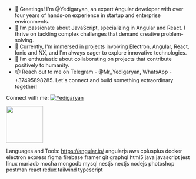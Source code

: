 - 👋 Greetings! I'm @Yedigaryan, an expert Angular developer with over four years of hands-on experience in startup and enterprise environments.
- 👀 I’m passionate about JavaScript, specializing in Angular and React. I thrive on tackling complex challenges that demand creative problem-solving.
- 🌱 Currently, I'm immersed in projects involving Electron, Angular, React, Ionic and NX, and I'm always eager to explore innovative technologies.
- 💞️ I’m enthusiastic about collaborating on projects that contribute positively to humanity.
- 📫 Reach out to me on Telegram - @Mr_Yedigaryan, WhatsApp - +37495898285. Let's connect and build something extraordinary together!


Connect with me:
[![Yedigaryan](https://content.linkedin.com/content/dam/me/brand/en-us/brand-home/logos/In-Blue-Logo.png.original.png)](https://www.linkedin.com/in/davit-yedigaryan-web3-solidity-angular-javascript-developer/)

<a href="https://www.linkedin.com/in/davit-yedigaryan-web3-solidity-angular-javascript-developer/"><img src="https://your-image-url.type](https://content.linkedin.com/content/dam/me/brand/en-us/brand-home/logos/In-Blue-Logo.png.original.png" width="100" height="100"></a>


Languages and Tools:
https://angular.io/
angularjs aws cplusplus docker electron express figma firebase framer git graphql html5 java javascript jest linux mariadb mocha mongodb mysql nestjs nextjs nodejs photoshop postman react redux tailwind typescript
